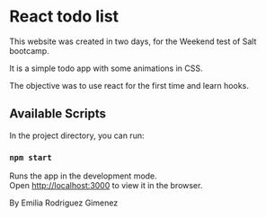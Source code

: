 # React todo list

This website was created in two days, for the Weekend test of Salt bootcamp.

It is a simple todo app with some animations in CSS.

The objective was to use react for the first time and learn hooks.

## Available Scripts

In the project directory, you can run:

### `npm start`

Runs the app in the development mode.\
Open [http://localhost:3000](http://localhost:3000) to view it in the browser.

By Emilia Rodriguez Gimenez
